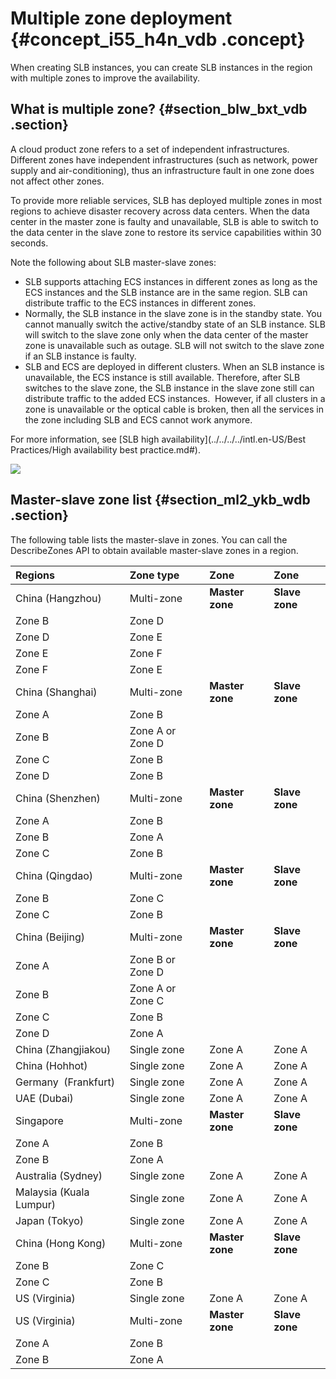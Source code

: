 # Multiple zone deployment {#concept_i55_h4n_vdb .concept}

When creating SLB instances, you can create SLB instances in the region with multiple zones to improve the availability.

## What is multiple zone? {#section_blw_bxt_vdb .section}

A cloud product zone refers to a set of independent infrastructures. Different zones have independent infrastructures \(such as network, power supply and air-conditioning\), thus an infrastructure fault in one zone does not affect other zones.

To provide more reliable services, SLB has deployed multiple zones in most regions to achieve disaster recovery across data centers. When the data center in the master zone is faulty and unavailable, SLB is able to switch to the data center in the slave zone to restore its service capabilities within 30 seconds.

Note the following about SLB master-slave zones:

-   SLB supports attaching ECS instances in different zones as long as the ECS instances and the SLB instance are in the same region. SLB can distribute traffic to the ECS instances in different zones.
-   Normally, the SLB instance in the slave zone is in the standby state. You cannot manually switch the active/standby state of an SLB instance. SLB will switch to the slave zone only when the data center of the master zone is unavailable such as outage. SLB will not switch to the slave zone if an SLB instance is faulty.
-   SLB and ECS are deployed in different clusters. When an SLB instance is unavailable, the ECS instance is still available. Therefore, after SLB switches to the slave zone, the SLB instance in the slave zone still can distribute traffic to the added ECS instances.  However, if all clusters in a zone is unavailable or the optical cable is broken, then all the services in the zone including SLB and ECS cannot work anymore.

For more information, see [SLB high availability](../../../../intl.en-US/Best Practices/High availability best practice.md#).

![](http://static-aliyun-doc.oss-cn-hangzhou.aliyuncs.com/assets/img/4155/2835_en-US.png)

## Master-slave zone list {#section_ml2_ykb_wdb .section}

The following table lists the master-slave in zones. You can call the DescribeZones API to obtain available master-slave zones in a region.

|Regions|Zone type|Zone|Zone|
|:------|:--------|:---|:---|
|China \(Hangzhou\)|Multi-zone|**Master zone**|**Slave zone**|
|Zone B|Zone D|
|Zone D|Zone E|
|Zone E|Zone F|
|Zone F|Zone E|
|China \(Shanghai\)|Multi-zone|**Master zone**|**Slave zone**|
|Zone A|Zone B|
|Zone B|Zone A or Zone D|
|Zone C|Zone B|
|Zone D|Zone B|
|China \(Shenzhen\)|Multi-zone|**Master zone**|**Slave zone**|
|Zone A|Zone B|
|Zone B|Zone A|
|Zone C|Zone B|
|China \(Qingdao\)|Multi-zone|**Master zone**|**Slave zone**|
|Zone B|Zone C|
|Zone C|Zone B|
|China \(Beijing\)|Multi-zone|**Master zone**|**Slave zone**|
|Zone A|Zone B or Zone D|
|Zone B|Zone A or Zone C|
|Zone C|Zone B|
|Zone D|Zone A|
|China \(Zhangjiakou\)|Single zone|Zone A|Zone A|
|China \(Hohhot\)|Single zone|Zone A|Zone A|
|Germany  \(Frankfurt\)|Single zone|Zone A|Zone A|
|UAE \(Dubai\)|Single zone|Zone A|Zone A|
|Singapore|Multi-zone|**Master zone**|**Slave zone**|
|Zone A|Zone B|
|Zone B|Zone A|
|Australia \(Sydney\)|Single zone|Zone A|Zone A|
|Malaysia \(Kuala Lumpur\)|Single zone|Zone A|Zone A|
|Japan \(Tokyo\)|Single zone|Zone A|Zone A|
|China \(Hong Kong\)|Multi-zone|**Master zone**|**Slave zone**|
|Zone B|Zone C|
|Zone C|Zone B|
|US \(Virginia\)|Single zone|Zone A|Zone A|
|US \(Virginia\)|Multi-zone|**Master zone**|**Slave zone**|
|Zone A|Zone B|
|Zone B|Zone A|

